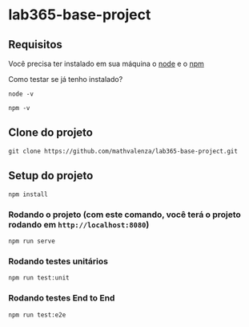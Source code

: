 # lab365-base-project

## Requisitos

Você precisa ter instalado em sua máquina o [node](https://nodejs.org/en/download/) e o [npm](https://rockcontent.com/br/blog/npm/)

Como testar se já tenho instalado?

```
node -v
```

```
npm -v
```

## Clone do projeto

```
git clone https://github.com/mathvalenza/lab365-base-project.git
```

## Setup do projeto

```
npm install
```

### Rodando o projeto (com este comando, você terá o projeto rodando em `http://localhost:8080`)

```
npm run serve
```

### Rodando testes unitários

```
npm run test:unit
```

### Rodando testes End to End

```
npm run test:e2e
```
